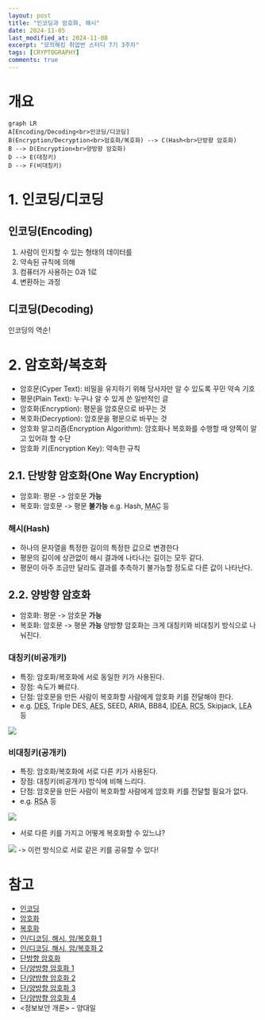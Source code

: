 ```yaml
---
layout: post
title: "인코딩과 암호화, 해시"
date: 2024-11-05
last_modified_at: 2024-11-08
excerpt: "모의해킹 취업반 스터디 7기 3주차"
tags: [CRYPTOGRAPHY]
comments: true
---
```


<script src="https://cdn.jsdelivr.net/npm/mermaid/dist/mermaid.min.js"></script>

# 개요
```mermaid
graph LR
A[Encoding/Decoding<br>인코딩/디코딩]
B(Encryption/Decryption<br>암호화/복호화) --> C(Hash<br>단방향 암호화)
B --> D(Encryption<br>양방향 암호화)
D --> E(대칭키)
D --> F(비대칭키)
```

# 1. 인코딩/디코딩
## 인코딩(Encoding)
1. 사람이 인지할 수 있는 형태의 데이터를
2. 약속된 규칙에 의해
3. 컴퓨터가 사용하는 0과 1로
4. 변환하는 과정

## 디코딩(Decoding)
인코딩의 역순!

# 2. 암호화/복호화
* 암호문(Cyper Text): 비밀을 유지하기 위해 당사자만 알 수 있도록 꾸민 약속 기호
* 평문(Plain Text): 누구나 알 수 있게 쓴 일반적인 글
* 암호화(Encryption): 평문을 암호문으로 바꾸는 것
* 복호화(Decryption): 암호문을 평문으로 바꾸는 것
* 암호화 알고리즘(Encryption Algorithm): 암호화나 복호화를 수행할 때 양쪽이 알고 있어햐 할 수단
* 암호화 키(Encryption Key): 약속한 규칙

## 2.1. 단방향 암호화(One Way Encryption)
* 암호화: 평문 -> 암호문 **가능**
* 복호화: 암호문 -> 평문 **불가능**
e.g. Hash, 
<abbr title="Message Authentication Code">MAC</abbr> 등

### 해시(Hash)
* 하나의 문자열을 특정한 길이의 특정한 값으로 변경한다
* 평문의 길이에 상관없이 해시 결과에 나타나는 길이는 모두 같다.
* 평문이 아주 조금만 달라도 결과를 추측하기 불가능할 정도로 다른 값이 나타난다.

## 2.2. 양방향 암호화
* 암호화: 평문 -> 암호문 **가능**
* 복호화: 암호문 -> 평문 **가능**
양방향 암호화는 크게 대칭키와 비대칭키 방식으로 나눠진다.

### 대칭키(비공개키)
* 특징: 암호화/복호화에 서로 동일한 키가 사용된다.
* 장점: 속도가 빠르다.
* 단점: 암호문을 만든 사람이 복호화할 사람에게 암호화 키를 전달해야 한다.
* e.g. <abbr title = "Data Encryption Standard">DES</abbr>, 
Triple DES, 
<abbr title = "Advanced Encryption Standard">AES</abbr>, 
SEED, ARIA, BB84, 
<abbr title = "International Data Encryption Algorithm">IDEA</abbr>, 
<abbr title = "Ron's Code 5">RC5</abbr>, 
Skipjack, 
<abbr title = "Lightweight Encryption Algorithm">LEA</abbr> 등
<img src = "https://cdn.jsdelivr.net/gh/aliquis-facio/aliquis-facio.github.io@master/_image/2024-11-08-1.jpg?raw=true">

### 비대칭키(공개키)
* 특징: 암호화/복호화에 서로 다른 키가 사용된다.
* 장점: 대칭키(비공개키) 방식에 비해 느리다.
* 단점: 암호문을 만든 사람이 복호화할 사람에게 암호화 키를 전달할 필요가 없다.
* e.g. <abbr title="Rivert, Sharmir, Adleman">RSA</abbr> 등

<img src = "https://cdn.jsdelivr.net/gh/aliquis-facio/aliquis-facio.github.io@master/_image/2024-11-08-3.jpg?raw=true">

* 서로 다른 키를 가지고 어떻게 복호화할 수 있느냐?
<img src = "https://cdn.jsdelivr.net/gh/aliquis-facio/aliquis-facio.github.io@master/_image/2024-11-08-2.jpg?raw=true">
-> 이런 방식으로 서로 같은 키를 공유할 수 있다!

# 참고
* [인코딩](https://namu.wiki/w/%EC%9D%B8%EC%BD%94%EB%94%A9)
* [암호화](https://raonctf.com/essential/study/web/cryptography)
* [복호화](https://namu.wiki/w/%EB%B3%B5%ED%98%B8%ED%99%94)
* [인/디코딩, 해시, 암/복호화 1](https://meongae.tistory.com/96)
* [인/디코딩, 해시, 암/복호화 2](https://velog.io/@dainel/%EC%9D%B8%EC%BD%94%EB%94%A9-%ED%95%B4%EC%8B%B1-%EC%95%94%ED%98%B8%ED%99%94%EC%97%90-%EB%8C%80%ED%95%9C-%EC%9D%B4%ED%95%B4)
* [단방향 암호화](https://hyunseo-fullstackdiary.tistory.com/127)
* [단/양방향 암호화 1](https://velog.io/@kdh10806/%EB%8B%A8%EB%B0%A9%ED%96%A5-%EC%95%94%ED%98%B8%ED%99%94-%EC%96%91%EB%B0%A9%ED%96%A5-%EC%95%94%ED%98%B8%ED%99%94)
* [단/양방향 암호화 2](https://javaplant.tistory.com/26)
* [단/양방향 암호화 3](https://velog.io/@kdh10806/%EB%8B%A8%EB%B0%A9%ED%96%A5-%EC%95%94%ED%98%B8%ED%99%94-%EC%96%91%EB%B0%A9%ED%96%A5-%EC%95%94%ED%98%B8%ED%99%94)
* [단/양방향 암호화 4](https://0boss.tistory.com/71)
* <정보보안 개론> - 양대일

<script>
mermaid.initialize({startOnLoad:true});
window.mermaid.init(undefined, document.querySelectorAll('.language-mermaid'));
</script>